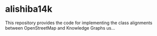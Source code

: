 # alishiba14k
This repository provides the code for implementing the class alignments between OpenStreetMap and Knowledge Graphs us…
